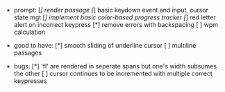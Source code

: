 * prompt:
[*] render passage
[*] basic keydown event and input, cursor state mgt
[*] implement basic color-based progress tracker
[*] red letter alert on incorrect keypress
[*] remove errors with backspacing
[ ] wpm calculation

* good to have:
[*] smooth sliding of underline cursor
[ ] multiline passages

* bugs:
[*] 'fl' are rendered in seperate spans but one's width subsumes the other
[ ] cursor continues to be incremented with multiple correct keypresses